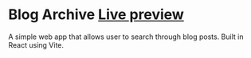# Blog Archive [Live preview](https://solszym.github.io/blog-archive/)

A simple web app that allows user to search through blog posts. Built in React using Vite.
